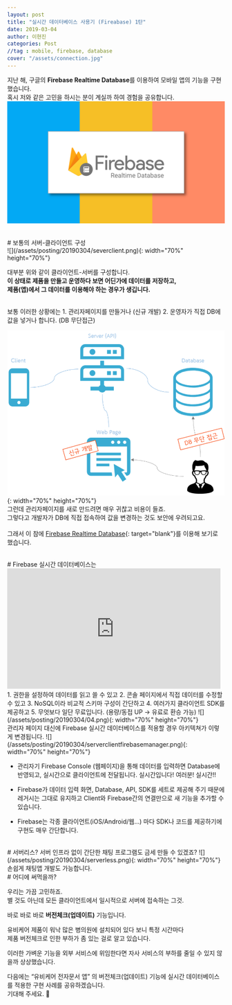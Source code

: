 ```yaml
---
layout: post
title: "실시간 데이터베이스 사용기 (Fireabase) 1탄"
date: 2019-03-04
author: 이현진
categories: Post
//tag : mobile, firebase, database
cover: "/assets/connection.jpg"
---
```


지난 해, 구글의 **Firebase Realtime Database**를 이용하여 모바일 앱의 기능을 구현했습니다.
<br>혹시 저와 같은 고민을 하시는 분이 계실까 하여 경험을 공유합니다.
![](/assets/posting/20190304/1.png)

<br>
# 보통의 서버-클라이언트 구성
<br>
![](/assets/posting/20190304/severclient.png){: width="70%" height="70%"}

대부분 위와 같이 클라이언트-서버를 구성합니다.<br>
**이 상태로 제품을 만들고 운영하다 보면 어딘가에 데이터를 저장하고,<br> 제품(앱)에서 그 데이터를 이용해야 하는 경우가 생깁니다.**

<br>
보통 이러한 상황에는
1. 관리자페이지를 만들거나 (신규 개발)
2. 운영자가 직접 DB에 값을 넣거나 합니다. (DB 무단접근)

![](/assets/posting/20190304/serverclientmanager.png){: width="70%" height="70%"}
<br>
그런데 관리자페이지를 새로 만드려면 매우 귀찮고 비용이 들죠.
<br>
그렇다고 개발자가 DB에 직접 접속하여 값을 변경하는 것도 보안에 우려되고요.
<br>
<br>
그래서 이 참에 [Firebase Realtime Database](https://firebase.google.com/docs/database/?hl=ko){: target="blank"}를 이용해 보기로 했습니다.


<br>
# Firebase 실시간 데이터베이스는
<iframe width="494" height="278" src="https://www.youtube.com/embed/U5aeM5dvUpA?list=PLl-K7zZEsYLmOF_07IayrTntevxtbUxDL" frameborder="0" allow="accelerometer; autoplay; encrypted-media; gyroscope; picture-in-picture" allowfullscreen="">
</iframe>
1. 권한을 설정하여 데이터를 읽고 쓸 수 있고
2. 콘솔 페이지에서 직접 데이터를 수정할 수 있고
3. NoSQL이라 비교적 스키마 구성이 간단하고
4. 여러가지 클라이언트 SDK를 제공하고
5. 무엇보다 일단 무료입니다. (용량/동접 UP -> 유료로 환승 가능)
![](/assets/posting/20190304/04.png){: width="70%" height="70%"}

<br>
관리자 페이지 대신에 Firebase 실시간 데이터베이스를 적용할 경우 아키텍쳐가 이렇게 변경됩니다.
![](/assets/posting/20190304/serverclientfirebasemanager.png){: width="70%" height="70%"}


- 관리자기 Firebase Console (웹페이지)을 통해 데이터를 입력하면 Database에 반영되고, 실시간으로 클라이언트에 전달됩니다.
실시간입니다! 여러분! 실시간!!

- Firebase가 데이터 입력 화면, Database, API, SDK를 세트로 제공해 주기 때문에 레거시는 그대로 유지하고 Client와 Firebase간의 연결만으로 새 기능을 추가할 수 있습니다.

- Firebase는 각종 클라이언트(iOS/Android/웹...) 마다 SDK나 코드를 제공하기에 구현도 매우 간단합니다.


<br>
# 서버리스?
서버 인프라 없이 간단한 채팅 프로그램도 금세 만들 수 있겠죠?
 ![](/assets/posting/20190304/serverless.png){: width="70%" height="70%"}
<br>손쉽게 채팅앱 개발도 가능합니다.



<br>
# 어디에 써먹을까?

우리는 가끔 고민하죠. 
<br>별 것도 아닌데 모든 클라이언트에서 일시적으로 서버에 접속하는 그것.

바로 바로 바로 
**버전체크(업데이트)** 기능입니다.


유비케어 제품이 워낙 많은 병의원에 설치되어 있다 보니 특정 시간마다 
<br>제품 버전체크로 인한 부하가 좀 있는 걸로 알고 있습니다.

이러한 가벼운 기능을 외부 서비스에 위임한다면
자사 서비스의 부하를 줄일 수 있지 않을까 상상했습니다.


다음에는
“유비케어 전자문서 앱” 의 버전체크(업데이트) 기능에
실시간 데이터베이스를 적용한 구현 사례를 공유하겠습니다.
<br>기대해 주세요. 👋

